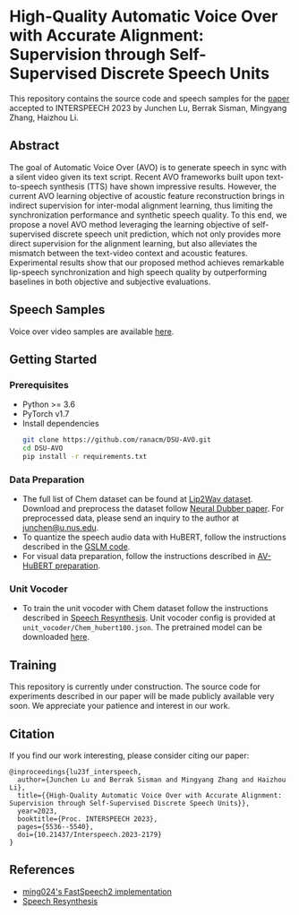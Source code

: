 # High-Quality Automatic Voice Over with Accurate Alignment: Supervision through Self-Supervised Discrete Speech Units

This repository contains the source code and speech samples for the [paper](https://www.isca-speech.org/archive/interspeech_2023/lu23f_interspeech.html) accepted to INTERSPEECH 2023 by Junchen Lu, Berrak Sisman, Mingyang Zhang, Haizhou Li.

## Abstract

The goal of Automatic Voice Over (AVO) is to generate speech in sync with a silent video given its text script. Recent AVO frameworks built upon text-to-speech synthesis (TTS) have shown impressive results. However, the current AVO learning objective of acoustic feature reconstruction brings in indirect supervision for inter-modal alignment learning, thus limiting the synchronization performance and synthetic speech quality. To this end, we propose a novel AVO method leveraging the learning objective of self-supervised discrete speech unit prediction, which not only provides more direct supervision for the alignment learning, but also alleviates the mismatch between the text-video context and acoustic features. Experimental results show that our proposed method achieves remarkable lip-speech synchronization and high speech quality by outperforming baselines in both objective and subjective evaluations. 

## Speech Samples

Voice over video samples are available [here](https://ranacm.github.io/DSU-AVO/).

## Getting Started

### Prerequisites

* Python >= 3.6
* PyTorch v1.7
* Install dependencies
  ```bash
  git clone https://github.com/ranacm/DSU-AVO.git
  cd DSU-AVO
  pip install -r requirements.txt
  ```
### Data Preparation
- The full list of Chem dataset can be found at [Lip2Wav dataset](https://github.com/Rudrabha/Lip2Wav/tree/master/Dataset). Download and preprocess the dataset follow [Neural Dubber paper](https://arxiv.org/abs/2110.08243). For preprocessed data, please send an inquiry to the author at junchen@u.nus.edu.
- To quantize the speech audio data with HuBERT, follow the instructions described in the [GSLM code](https://github.com/pytorch/fairseq/tree/master/examples/textless_nlp/gslm).
- For visual data preparation, follow the instructions described in [AV-HuBERT preparation](https://github.com/facebookresearch/av_hubert/tree/main/avhubert/preparation).

### Unit Vocoder
- To train the unit vocoder with Chem dataset follow the instructions described in [Speech Resynthesis](https://github.com/facebookresearch/speech-resynthesis). Unit vocoder config is provided at ```unit_vocoder/Chem_hubert100.json```. The pretrained model can be downloaded [here](https://drive.google.com/file/d/1-bqZlo3hsNjia8mYllBlHJKX-kZbVLA5/view?usp=share_link).

## Training
This repository is currently under construction. The source code for  experiments described in our paper will be made publicly available very soon. We appreciate your patience and interest in our work.

## Citation

If you find our work interesting, please consider citing our paper:
```
@inproceedings{lu23f_interspeech,
  author={Junchen Lu and Berrak Sisman and Mingyang Zhang and Haizhou Li},
  title={{High-Quality Automatic Voice Over with Accurate Alignment: Supervision through Self-Supervised Discrete Speech Units}},
  year=2023,
  booktitle={Proc. INTERSPEECH 2023},
  pages={5536--5540},
  doi={10.21437/Interspeech.2023-2179}
}
```

## References
- [ming024's FastSpeech2 implementation](https://github.com/ming024/FastSpeech2/tree/master)
- [Speech Resynthesis](https://github.com/facebookresearch/speech-resynthesis)
